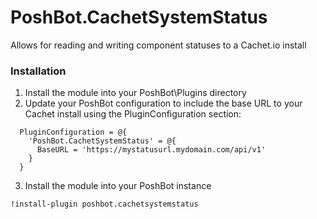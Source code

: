 # PoshBot.CachetSystemStatus #

Allows for reading and writing component statuses to a Cachet.io install

### Installation ###

1. Install the module into your PoshBot\Plugins directory
2. Update your PoshBot configuration to include the base URL to your Cachet install using the PluginConfiguration section:
```
  PluginConfiguration = @{
    'PoshBot.CachetSystemStatus' = @{
      BaseURL = 'https://mystatusurl.mydomain.com/api/v1'
    }
  }
```
3. Install the module into your PoshBot instance
```
!install-plugin poshbot.cachetsystemstatus
```
